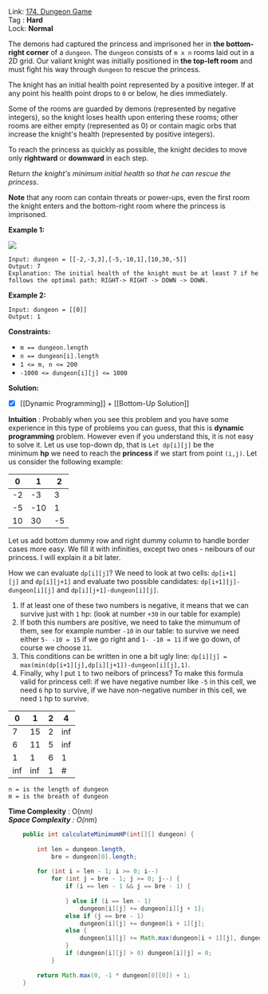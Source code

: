 Link: [174. Dungeon Game](https://leetcode.com/problems/dungeon-game/) <br>
Tag : **Hard**<br>
Lock: **Normal**

The demons had captured the princess and imprisoned her in **the bottom-right corner** of a `dungeon`. The `dungeon` consists of `m x n` rooms laid out in a 2D grid. Our valiant knight was initially positioned in **the top-left room** and must fight his way through `dungeon` to rescue the princess.

The knight has an initial health point represented by a positive integer. If at any point his health point drops to `0` or below, he dies immediately.

Some of the rooms are guarded by demons (represented by negative integers), so the knight loses health upon entering these rooms; other rooms are either empty (represented as 0) or contain magic orbs that increase the knight's health (represented by positive integers).

To reach the princess as quickly as possible, the knight decides to move only **rightward** or **downward** in each step.

Return _the knight's minimum initial health so that he can rescue the princess_.

**Note** that any room can contain threats or power-ups, even the first room the knight enters and the bottom-right room where the princess is imprisoned.

**Example 1:**

![](https://assets.leetcode.com/uploads/2021/03/13/dungeon-grid-1.jpg)
```
Input: dungeon = [[-2,-3,3],[-5,-10,1],[10,30,-5]]
Output: 7
Explanation: The initial health of the knight must be at least 7 if he follows the optimal path: RIGHT-> RIGHT -> DOWN -> DOWN.
```

**Example 2:**
```
Input: dungeon = [[0]]
Output: 1
```

**Constraints:**
-   `m == dungeon.length`
-   `n == dungeon[i].length`
-   `1 <= m, n <= 200`
-   `-1000 <= dungeon[i][j] <= 1000`

**Solution:**
- [x] [[Dynamic Programming]] + [[Bottom-Up Solution]]

**Intuition** :
Probably when you see this problem and you have some experience in this type of problems you can guess, that this is **dynamic programming** problem. However even if you understand this, it is not easy to solve it. Let us use top-down dp, that is `Let dp[i][j]` be the minimum **hp** we need to reach the **princess** if we start from point `(i,j)`. Let us consider the following example:

| 0      | 1 | 2 |
| ---- | ---- | ----|
| -2 | -3 | 3 |
| -5 | -10 | 1 |
| 10 | 30 | -5 |

Let us add bottom dummy row and right dummy column to handle border cases more easy. We fill it with infinities, except two ones - neibours of our princess. I will explain it a bit later.

How we can evaluate `dp[i][j]`? We need to look at two cells: `dp[i+1][j]` and `dp[i][j+1]` and evaluate two possible candidates: `dp[i+1][j]-dungeon[i][j]` and `dp[i][j+1]-dungeon[i][j]`.

1.  If at least one of these two numbers is negative, it means that we can survive just with `1` hp: (look at number `+30` in our table for example)
2.  If both this numbers are positive, we need to take the mimumum of them, see for example number `-10` in our table: to survive we need either `5- -10 = 15` if we go right and `1- -10 = 11` if we go down, of course we choose `11`.
3.  This conditions can be written in one a bit ugly line: `dp[i][j] = max(min(dp[i+1][j],dp[i][j+1])-dungeon[i][j],1)`.
4.  Finally, why I put `1` to two neibors of princess? To make this formula valid for princess cell: if we have negative number like `-5` in this cell, we need `6` hp to survive, if we have non-negative number in this cell, we need `1` hp to survive.

| 0      | 1 | 2 | 4 |
| ---- | ---- | ----| ----|
| 7 | 15 | 2 | inf |
| 6 | 11 | 5 | inf |
| 1 | 1 | 6 | 1 |
| inf | inf | 1 | # |

```
n = is the length of dungeon
m = is the breath of dungeon
```
**Time Complexity** : O(n*m)<br>
**Space Complexity** : O(n*m)

```java
    public int calculateMinimumHP(int[][] dungeon) {
        
        int len = dungeon.length,
            bre = dungeon[0].length;
        
        for (int i = len - 1; i >= 0; i--)
            for (int j = bre - 1; j >= 0; j--) {
                if (i == len - 1 && j == bre - 1) {
                    
                } else if (i == len - 1)
                    dungeon[i][j] += dungeon[i][j + 1];
                else if (j == bre - 1)
                    dungeon[i][j] += dungeon[i + 1][j];
                else {
                    dungeon[i][j] += Math.max(dungeon[i + 1][j], dungeon[i][j + 1]);
                }
                if (dungeon[i][j] > 0) dungeon[i][j] = 0;
            }
        
        return Math.max(0, -1 * dungeon[0][0]) + 1;
    }
```
